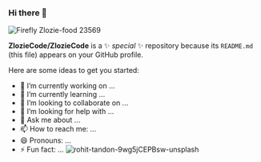 ### Hi there 👋

![Firefly Zlozie-food 23569](https://github.com/ZlozieCode/ZlozieCode/assets/92716726/ee525146-b952-460b-88d4-c9b0347ed659)

**ZlozieCode/ZlozieCode** is a ✨ _special_ ✨ repository because its `README.md` (this file) appears on your GitHub profile.

Here are some ideas to get you started:

- 🔭 I’m currently working on ...
- 🌱 I’m currently learning ...
- 👯 I’m looking to collaborate on ...
- 🤔 I’m looking for help with ...
- 💬 Ask me about ...
- 📫 How to reach me: ...
- 😄 Pronouns: ...
- ⚡ Fun fact: ...
![rohit-tandon-9wg5jCEPBsw-unsplash](https://github.com/ZlozieCode/ZlozieCode/assets/92716726/d6bd0789-ae0e-4370-86f6-67b232eab9c5)


